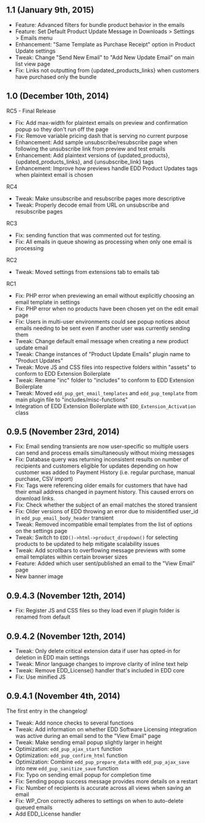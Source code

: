 ## 1.1 (January 9th, 2015)
* Feature: Advanced filters for bundle product behavior in the emails
* Feature: Set Default Product Update Message in Downloads > Settings > Emails menu
* Enhancement: "Same Template as Purchase Receipt" option in Product Update settings
* Tweak: Change "Send New Email" to "Add New Update Email" on main list view page
* Fix: Links not outputting from {updated\_products\_links} when customers have purchased only the bundle

## 1.0 (December 10th, 2014)

RC5 - Final Release
* Fix: Add max-width for plaintext emails on preview and confirmation popup so they don't run off the page
* Fix: Remove variable pricing dash that is serving no current purpose
* Enhancement: Add sample unsubscribe/resubscribe page when following the unsubscribe link from preview and test emails
* Enhancement: Add plaintext versions of {updated\_products}, {updated\_products\_links}, and {unsubscribe\_link} tags
* Enhancement: Improve how previews handle EDD Product Updates tags when plaintext email is chosen


RC4
* Tweak: Make unsubscribe and resubscribe pages more descriptive
* Tweak: Properly decode email from URL on unsubscribe and resubscribe pages

RC3
* Fix: sending function that was commented out for testing.
* Fix: All emails in queue showing as processing when only one email is processing


RC2
* Tweak: Moved settings from extensions tab to emails tab


RC1
* Fix: PHP error when previewing an email without explicitly choosing an email template in settings
* Fix: PHP error when no products have been chosen yet on the edit email page
* Fix: Users in multi-user environments could see popup notices about emails needing to be sent even if another user was currently sending them
* Tweak: Change default email message when creating a new product update email
* Tweak: Change instances of "Product Update Emails" plugin name to "Product Updates"
* Tweak: Move JS and CSS files into respective folders within "assets" to conform to EDD Extension Boilerplate
* Tweak: Rename "inc" folder to "includes" to conform to EDD Extension Boilerplate
* Tweak: Moved `edd_pup_get_email_templates` and `edd_pup_template` from main plugin file to "includes/misc-functions"
* Integration of EDD Extension Boilerplate with `EDD_Extension_Activation` class

## 0.9.5 (November 23rd, 2014)

* Fix: Email sending transients are now user-specific so multiple users can send and process emails simultaneously without mixing messages
* Fix: Database query was returning inconsistent results on number of recipients and customers eligible for updates depending on how customer was added to Payment History (i.e. regular purchase, manual purchase, CSV import)
* Fix: Tags were referencing older emails for customers that have had their email address changed in payment history. This caused errors on download links.
* Fix: Check whether the subject of an email matches the stored transient
* Fix: Older versions of EDD throwing an error due to misidentified user_id in `edd_pup_email_body_header` transient
* Tweak: Removed incompatible email templates from the list of options on the settings page
* Tweak: Switch to `EDD()->html->product_dropdown()` for selecting products to be updated to help mitigate scalability issues
* Tweak: Add scrollbars to overflowing message previews with some email templates within certain browser sizes
* Feature: Added which user sent/published an email to the "View Email" page
* New banner image

## 0.9.4.3 (November 12th, 2014)

* Fix: Register JS and CSS files so they load even if plugin folder is renamed from default

## 0.9.4.2 (November 12th, 2014)

* Tweak: Only delete critical extension data if user has opted-in for deletion in EDD main settings
* Tweak: Minor language changes to improve clarity of inline text help
* Tweak: Remove EDD_License() handler that's included in EDD core
* Fix: Use minified JS

## 0.9.4.1 (November 4th, 2014)
The first entry in the changelog!

* Tweak: Add nonce checks to several functions
* Tweak: Add information on whether EDD Software Licensing integration was active during an email send to the "View Email" page
* Tweak: Make sending email popup slightly larger in height
* Optimization: `edd_pup_ajax_start` function
* Optimization: `edd_pup_confirm_html` function
* Optimization: Combine `edd_pup_prepare_data` with `edd_pup_ajax_save` into new `edd_pup_sanitize_save` function
* Fix: Typo on sending email popup for completion time
* Fix: Sending popup success message provides more details on a restart
* Fix: Number of recipients is accurate across all views when saving an email
* Fix: WP_Cron correctly adheres to settings on when to auto-delete queued emails
* Add EDD_License handler